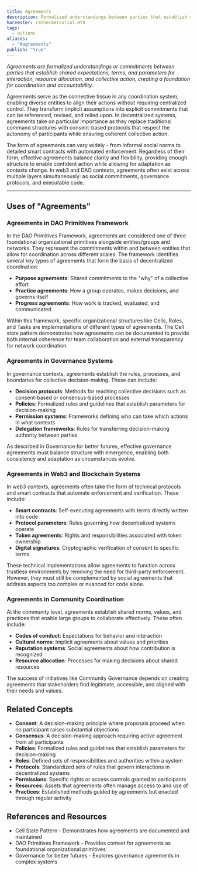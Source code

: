 ```yaml
---
title: Agreements
description: Formalized understandings between parties that establish shared expectations, commitments, and parameters for interaction, coordination, and resource allocation.
harvester: rathermercurial.eth
tags:
  - actions
aliases:
  - "#agreements"
publish: "true"
---
```


_Agreements are formalized understandings or commitments between parties that establish shared expectations, terms, and parameters for interaction, resource allocation, and collective action, creating a foundation for coordination and accountability._

Agreements serve as the connective tissue in any coordination system, enabling diverse entities to align their actions without requiring centralized control. They transform implicit assumptions into explicit commitments that can be referenced, revised, and relied upon. In decentralized systems, agreements take on particular importance as they replace traditional command structures with consent-based protocols that respect the autonomy of participants while ensuring coherent collective action.

The form of agreements can vary widely - from informal social norms to detailed smart contracts with automated enforcement. Regardless of their form, effective agreements balance clarity and flexibility, providing enough structure to enable confident action while allowing for adaptation as contexts change. In web3 and DAO contexts, agreements often exist across multiple layers simultaneously: as social commitments, governance protocols, and executable code.

---

## Uses of "Agreements"

### Agreements in DAO Primitives Framework

In the DAO Primitives Framework, agreements are considered one of three foundational organizational primitives alongside entities/groups and networks. They represent the commitments within and between entities that allow for coordination across different scales. The framework identifies several key types of agreements that form the basis of decentralized coordination:

- **Purpose agreements**: Shared commitments to the "why" of a collective effort
- **Practice agreements**: How a group operates, makes decisions, and governs itself
- **Progress agreements**: How work is tracked, evaluated, and communicated

Within this framework, specific organizational structures like Cells, Roles, and Tasks are implementations of different types of agreements. The Cell state pattern demonstrates how agreements can be documented to provide both internal coherence for team collaboration and external transparency for network coordination.

### Agreements in Governance Systems

In governance contexts, agreements establish the rules, processes, and boundaries for collective decision-making. These can include:

- **Decision protocols**: Methods for reaching collective decisions such as consent-based or consensus-based processes
- **Policies**: Formalized rules and guidelines that establish parameters for decision-making
- **Permission systems**: Frameworks defining who can take which actions in what contexts
- **Delegation frameworks**: Rules for transferring decision-making authority between parties

As described in Governance for better futures, effective governance agreements must balance structure with emergence, enabling both consistency and adaptation as circumstances evolve.

### Agreements in Web3 and Blockchain Systems

In web3 contexts, agreements often take the form of technical protocols and smart contracts that automate enforcement and verification. These include:

- **Smart contracts**: Self-executing agreements with terms directly written into code
- **Protocol parameters**: Rules governing how decentralized systems operate
- **Token agreements**: Rights and responsibilities associated with token ownership
- **Digital signatures**: Cryptographic verification of consent to specific terms

These technical implementations allow agreements to function across trustless environments by removing the need for third-party enforcement. However, they must still be complemented by social agreements that address aspects too complex or nuanced for code alone.

### Agreements in Community Coordination

At the community level, agreements establish shared norms, values, and practices that enable large groups to collaborate effectively. These often include:

- **Codes of conduct**: Expectations for behavior and interaction
- **Cultural norms**: Implicit agreements about values and priorities
- **Reputation systems**: Social agreements about how contribution is recognized
- **Resource allocation**: Processes for making decisions about shared resources

The success of initiatives like Community Governance depends on creating agreements that stakeholders find legitimate, accessible, and aligned with their needs and values.

## Related Concepts

- **Consent**: A decision-making principle where proposals proceed when no participant raises substantial objections
- **Consensus**: A decision-making approach requiring active agreement from all participants
- **Policies**: Formalized rules and guidelines that establish parameters for decision-making
- **Roles**: Defined sets of responsibilities and authorities within a system
- **Protocols**: Standardized sets of rules that govern interactions in decentralized systems
- **Permissions**: Specific rights or access controls granted to participants
- **Resources**: Assets that agreements often manage access to and use of
- **Practices**: Established methods guided by agreements but enacted through regular activity

## References and Resources

- Cell State Pattern - Demonstrates how agreements are documented and maintained
- DAO Primitives Framework - Provides context for agreements as foundational organizational primitives
- Governance for better futures - Explores governance agreements in complex systems